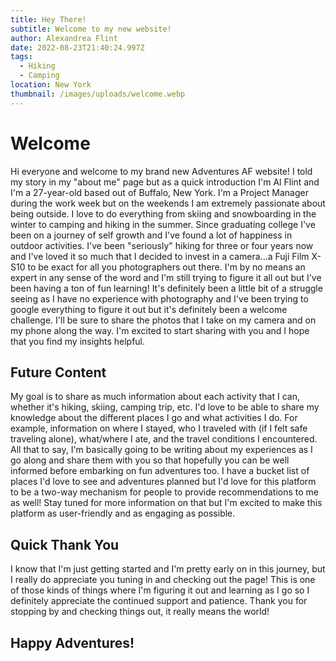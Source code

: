```yaml
---
title: Hey There!
subtitle: Welcome to my new website!
author: Alexandrea Flint
date: 2022-08-23T21:40:24.997Z
tags:
  - Hiking
  - Camping
location: New York
thumbnail: /images/uploads/welcome.webp
---
```

# Welcome

Hi everyone and welcome to my brand new Adventures AF website! I told my story in my "about me" page but as a quick introduction I'm Al Flint and I'm a 27-year-old based out of Buffalo, New York. I'm a Project Manager during the work week but on the weekends I am extremely passionate about being outside. I love to do everything from skiing and snowboarding in the winter to camping and hiking in the summer. Since graduating college I've been on a journey of self growth and I've found a lot of happiness in outdoor activities. I've been "seriously" hiking for three or four years now and I've loved it so much that I decided to invest in a camera...a Fuji Film X-S10 to be exact for all you photographers out there. I'm by no means an expert in any sense of the word and I'm still trying to figure it all out but I've been having a ton of fun learning! It's definitely been a little bit of a struggle seeing as I have no experience with photography and I've been trying to google everything to figure it out but it's definitely been a welcome challenge. I'll be sure to share the photos that I take on my camera and on my phone along the way. I'm excited to start sharing with you and I hope that you find my insights helpful.

## Future Content

My goal is to share as much information about each activity that I can, whether it's hiking, skiing, camping trip, etc. I'd love to be able to share my knowledge about the different places I go and what activities I do. For example, information on where I stayed, who I traveled with (if I felt safe traveling alone), what/where I ate, and the travel conditions I encountered. All that to say, I'm basically going to be writing about my experiences as I go along and share them with you so that hopefully you can be well informed before embarking on fun adventures too. I have a bucket list of places I'd love to see and adventures planned but I'd love for this platform to be a two-way mechanism for people to provide recommendations to me as well! Stay tuned for more information on that but I'm excited to make this platform as user-friendly and as engaging as possible.

## Quick Thank You

I know that I'm just getting started and I'm pretty early on in this journey, but I really do appreciate you tuning in and checking out the page! This is one of those kinds of things where I'm figuring it out and learning as I go so I definitely appreciate the continued support and patience. Thank you for stopping by and checking things out, it really means the world!

## Happy Adventures!
